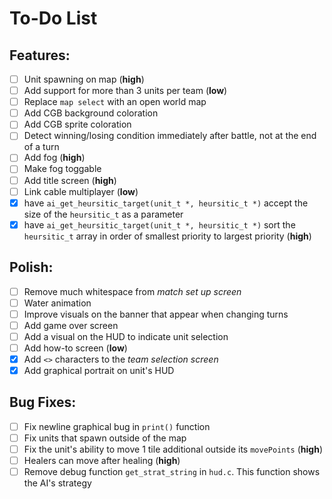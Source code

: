 # **To-Do List**

## Features:
- [ ] Unit spawning on map (**high**)
- [ ] Add support for more than 3 units per team (**low**)
- [ ] Replace `map select` with an open world map
- [ ] Add CGB background coloration
- [ ] Add CGB sprite coloration
- [ ] Detect winning/losing condition immediately after battle, not at the end of a turn
- [ ] Add fog (**high**)
- [ ] Make fog toggable
- [ ] Add title screen (**high**)
- [ ] Link cable multiplayer (**low**)
- [x] have `ai_get_heursitic_target(unit_t *, heursitic_t *)` accept the size of the `heursitic_t` as a parameter
- [x] have `ai_get_heursitic_target(unit_t *, heursitic_t *)` sort the `heursitic_t` array in order of smallest priority to largest priority (**high**)

## Polish:
- [ ] Remove much whitespace from *match set up screen*
- [ ] Water animation
- [ ] Improve visuals on the banner that appear when changing turns
- [ ] Add game over screen
- [ ] Add a visual on the HUD to indicate unit selection
- [ ] Add how-to screen (**low**)
- [x] Add `<>` characters to the *team selection screen*
- [x] Add graphical portrait on unit's HUD

## Bug Fixes:
- [ ] Fix newline graphical bug in `print()` function
- [ ] Fix units that spawn outside of the map
- [ ] Fix the unit's ability to move 1 tile additional outside its `movePoints` (**high**)
- [ ] Healers can move after healing (**high**)
- [ ] Remove debug function `get_strat_string` in `hud.c`. This function shows the AI's strategy
